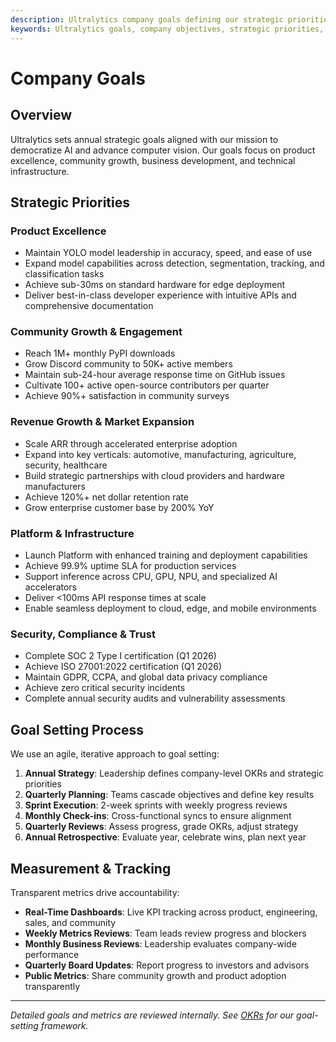 ```yaml
---
description: Ultralytics company goals defining our strategic priorities, growth objectives, and key performance indicators for advancing AI and computer vision.
keywords: Ultralytics goals, company objectives, strategic priorities, growth targets, AI advancement, YOLO development
---
```


# Company Goals

## Overview

Ultralytics sets annual strategic goals aligned with our mission to democratize AI and advance computer vision. Our goals focus on product excellence, community growth, business development, and technical infrastructure.

## Strategic Priorities

### Product Excellence

- Maintain YOLO model leadership in accuracy, speed, and ease of use
- Expand model capabilities across detection, segmentation, tracking, and classification tasks
- Achieve sub-30ms on standard hardware for edge deployment
- Deliver best-in-class developer experience with intuitive APIs and comprehensive documentation

### Community Growth & Engagement

- Reach 1M+ monthly PyPI downloads
- Grow Discord community to 50K+ active members
- Maintain sub-24-hour average response time on GitHub issues
- Cultivate 100+ active open-source contributors per quarter
- Achieve 90%+ satisfaction in community surveys

### Revenue Growth & Market Expansion

- Scale ARR through accelerated enterprise adoption
- Expand into key verticals: automotive, manufacturing, agriculture, security, healthcare
- Build strategic partnerships with cloud providers and hardware manufacturers
- Achieve 120%+ net dollar retention rate
- Grow enterprise customer base by 200% YoY

### Platform & Infrastructure

- Launch Platform with enhanced training and deployment capabilities
- Achieve 99.9% uptime SLA for production services
- Support inference across CPU, GPU, NPU, and specialized AI accelerators
- Deliver <100ms API response times at scale
- Enable seamless deployment to cloud, edge, and mobile environments

### Security, Compliance & Trust

- Complete SOC 2 Type I certification (Q1 2026)
- Achieve ISO 27001:2022 certification (Q1 2026)
- Maintain GDPR, CCPA, and global data privacy compliance
- Achieve zero critical security incidents
- Complete annual security audits and vulnerability assessments

## Goal Setting Process

We use an agile, iterative approach to goal setting:

1. **Annual Strategy**: Leadership defines company-level OKRs and strategic priorities
2. **Quarterly Planning**: Teams cascade objectives and define key results
3. **Sprint Execution**: 2-week sprints with weekly progress reviews
4. **Monthly Check-ins**: Cross-functional syncs to ensure alignment
5. **Quarterly Reviews**: Assess progress, grade OKRs, adjust strategy
6. **Annual Retrospective**: Evaluate year, celebrate wins, plan next year

## Measurement & Tracking

Transparent metrics drive accountability:

- **Real-Time Dashboards**: Live KPI tracking across product, engineering, sales, and community
- **Weekly Metrics Reviews**: Team leads review progress and blockers
- **Monthly Business Reviews**: Leadership evaluates company-wide performance
- **Quarterly Board Updates**: Report progress to investors and advisors
- **Public Metrics**: Share community growth and product adoption transparently

---

_Detailed goals and metrics are reviewed internally. See [OKRs](okrs.md) for our goal-setting framework._
